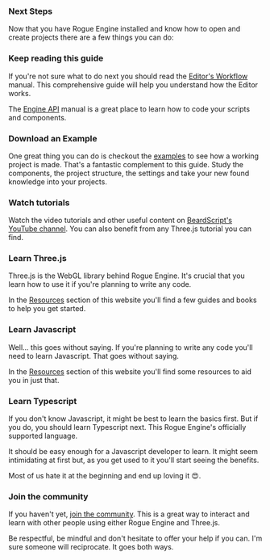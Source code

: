 ### Next Steps

Now that you have Rogue Engine installed and know how to open and create projects there are a few things you can do:

### Keep reading this guide

If you're not sure what to do next you should read the [Editor's Workflow](/Workflow/EditorLayout) manual. This comprehensive guide will help you understand how the Editor works.

The [Engine API](/EngineAPI/App) manual is a great place to learn how to code your scripts and components.

### Download an Example

One great thing you can do is checkout the [examples](https://rogueengine.io/examples) to see how a working project is made. That's a fantastic complement to this guide. Study the components, the project structure, the settings and take your new found knowledge into your projects.

### Watch tutorials

Watch the video tutorials and other useful content on [BeardScript's YouTube channel](https://www.youtube.com/channel/UCPQzvVxStUywZUsLcEuE16g). You can also benefit from any Three.js tutorial you can find.

### Learn Three.js

Three.js is the WebGL library behind Rogue Engine. It's crucial that you learn how to use it if you're planning to write any code.

In the [Resources](https://rogueengine.io/#resources) section of this website you'll find a few guides and books to help you get started.

### Learn Javascript

Well... this goes without saying. If you're planning to write any code you'll need to learn Javascript. That goes without saying.

In the [Resources](https://rogueengine.io/#resources) section of this website you'll find some resources to aid you in just that.

### Learn Typescript

If you don't know Javascript, it might be best to learn the basics first. But if you do, you should learn Typescript next. This Rogue Engine's officially supported language.

It should be easy enough for a Javascript developer to learn. It might seem intimidating at first but, as you get used to it you'll start seeing the benefits.

Most of us hate it at the beginning and end up loving it 😍.

### Join the community

If you haven't yet, [join the community](https://rogueengine.io/#community). This is a great way to interact and learn with other people using either Rogue Engine and Three.js.

Be respectful, be mindful and don't hesitate to offer your help if you can. I'm sure someone will reciprocate. It goes both ways.